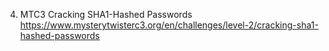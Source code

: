 4.	MTC3 Cracking SHA1-Hashed Passwords
https://www.mysterytwisterc3.org/en/challenges/level-2/cracking-sha1-hashed-passwords
